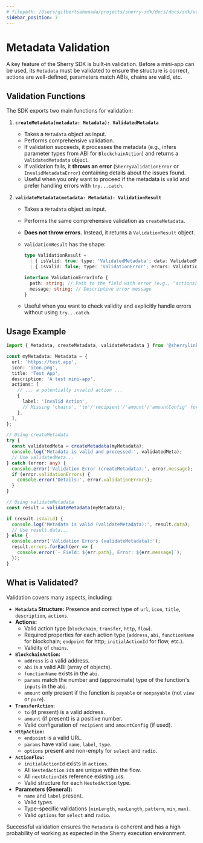 ```yaml
---
# filepath: /Users/gilbertsahumada/projects/sherry-sdk/docs/docs/sdk/validation.md
sidebar_position: 7
---
```


# Metadata Validation

A key feature of the Sherry SDK is built-in validation. Before a mini-app can be used, its `Metadata` must be validated to ensure the structure is correct, actions are well-defined, parameters match ABIs, chains are valid, etc.

## Validation Functions

The SDK exports two main functions for validation:

1.  **`createMetadata(metadata: Metadata): ValidatedMetadata`**

    - Takes a `Metadata` object as input.
    - Performs comprehensive validation.
    - If validation succeeds, it processes the metadata (e.g., infers parameter types from ABI for `BlockchainAction`) and returns a `ValidatedMetadata` object.
    - If validation fails, it **throws an error** (`SherryValidationError` or `InvalidMetadataError`) containing details about the issues found.
    - Useful when you only want to proceed if the metadata is valid and prefer handling errors with `try...catch`.

2.  **`validateMetadata(metadata: Metadata): ValidationResult`**

    - Takes a `Metadata` object as input.
    - Performs the same comprehensive validation as `createMetadata`.
    - **Does not throw errors.** Instead, it returns a `ValidationResult` object.
    - `ValidationResult` has the shape:

      ```typescript
      type ValidationResult =
        | { isValid: true; type: 'ValidatedMetadata'; data: ValidatedMetadata }
        | { isValid: false; type: 'ValidationError'; errors: ValidationErrorInfo[] };

      interface ValidationErrorInfo {
        path: string; // Path to the field with error (e.g., "actions[0].params[1].name")
        message: string; // Descriptive error message
      }
      ```

    - Useful when you want to check validity and explicitly handle errors without using `try...catch`.

## Usage Example

```typescript
import { Metadata, createMetadata, validateMetadata } from '@sherrylinks/sdk';

const myMetadata: Metadata = {
  url: 'https://test.app',
  icon: 'icon.png',
  title: 'Test App',
  description: 'A test mini-app',
  actions: [
    // ... a potentially invalid action ...
    {
      label: 'Invalid Action',
      // Missing 'chains', 'to'/'recipient'/'amount'/'amountConfig' for TransferAction
    },
  ],
};

// Using createMetadata
try {
  const validatedMeta = createMetadata(myMetadata);
  console.log('Metadata is valid and processed:', validatedMeta);
  // Use validatedMeta...
} catch (error: any) {
  console.error('Validation Error (createMetadata):', error.message);
  if (error.validationErrors) {
    console.error('Details:', error.validationErrors);
  }
}

// Using validateMetadata
const result = validateMetadata(myMetadata);

if (result.isValid) {
  console.log('Metadata is valid (validateMetadata):', result.data);
  // Use result.data...
} else {
  console.error('Validation Errors (validateMetadata):');
  result.errors.forEach(err => {
    console.error(`- Field: ${err.path}, Error: ${err.message}`);
  });
}
```

## What is Validated?

Validation covers many aspects, including:

- **`Metadata` Structure:** Presence and correct type of `url`, `icon`, `title`, `description`, `actions`.
- **Actions:**
  - Valid action type (`blockchain`, `transfer`, `http`, `flow`).
  - Required properties for each action type (`address`, `abi`, `functionName` for blockchain; `endpoint` for http; `initialActionId` for flow, etc.).
  - Validity of `chains`.
- **`BlockchainAction`:**
  - `address` is a valid address.
  - `abi` is a valid ABI (array of objects).
  - `functionName` exists in the `abi`.
  - `params` match the number and (approximate) type of the function's `inputs` in the `abi`.
  - `amount` only present if the function is `payable` or `nonpayable` (not `view` or `pure`).
- **`TransferAction`:**
  - `to` (if present) is a valid address.
  - `amount` (if present) is a positive number.
  - Valid configuration of `recipient` and `amountConfig` (if used).
- **`HttpAction`:**
  - `endpoint` is a valid URL.
  - `params` have valid `name`, `label`, `type`.
  - `options` present and non-empty for `select` and `radio`.
- **`ActionFlow`:**
  - `initialActionId` exists in `actions`.
  - All `NestedAction` `id`s are unique within the flow.
  - All `nextActionId`s reference existing `id`s.
  - Valid structure for each `NestedAction` type.
- **Parameters (General):**
  - `name` and `label` present.
  - Valid types.
  - Type-specific validations (`minLength`, `maxLength`, `pattern`, `min`, `max`).
  - Valid `options` for `select` and `radio`.

Successful validation ensures the `Metadata` is coherent and has a high probability of working as expected in the Sherry execution environment.
